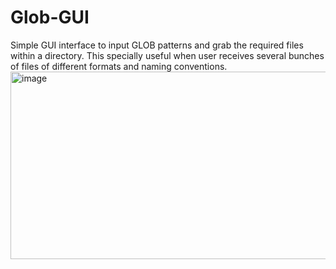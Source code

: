 # Glob-GUI
Simple GUI interface to input GLOB patterns and grab the required files within a directory. This specially useful when user receives several bunches of files of different formats and naming conventions.
<a href="https://ibb.co/DkxJTcZ"><img src="https://i.ibb.co/3WD3Q6n/image.png" alt="image" border="0" width="1000" height="300"></a>
